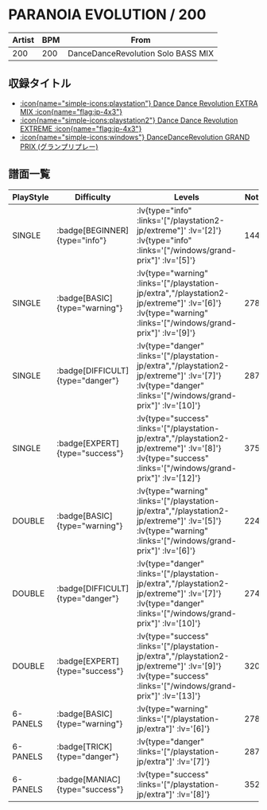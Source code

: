 # PARANOIA EVOLUTION / 200

|Artist|BPM|From|
|------|---|----|
|200|200|DanceDanceRevolution Solo BASS MIX|

## 収録タイトル

- [ :icon{name="simple-icons:playstation"} Dance Dance Revolution EXTRA MIX :icon{name="flag:jp-4x3"} ](/playstation-jp/extra)
- [ :icon{name="simple-icons:playstation2"} Dance Dance Revolution EXTREME :icon{name="flag:jp-4x3"} ](/playstation2-jp/extreme)
- [ :icon{name="simple-icons:windows"} DanceDanceRevolution GRAND PRIX (グランプリプレー)](/windows/grand-prix)

## 譜面一覧

|PlayStyle|Difficulty|Levels|Notes|Movie|
|---------|----------|------|-----|-----|
|SINGLE| :badge[BEGINNER]{type="info"} | :lv{type="info" :links='["/playstation2-jp/extreme"]' :lv='[2]'}  :lv{type="info" :links='["/windows/grand-prix"]' :lv='[5]'} |144/0||
|SINGLE| :badge[BASIC]{type="warning"} | :lv{type="warning" :links='["/playstation-jp/extra","/playstation2-jp/extreme"]' :lv='[6]'}  :lv{type="warning" :links='["/windows/grand-prix"]' :lv='[9]'} |278/0||
|SINGLE| :badge[DIFFICULT]{type="danger"} | :lv{type="danger" :links='["/playstation-jp/extra","/playstation2-jp/extreme"]' :lv='[7]'}  :lv{type="danger" :links='["/windows/grand-prix"]' :lv='[10]'} |287/0||
|SINGLE| :badge[EXPERT]{type="success"} | :lv{type="success" :links='["/playstation-jp/extra","/playstation2-jp/extreme"]' :lv='[8]'}  :lv{type="success" :links='["/windows/grand-prix"]' :lv='[12]'} |375/0||
|DOUBLE| :badge[BASIC]{type="warning"} | :lv{type="warning" :links='["/playstation-jp/extra","/playstation2-jp/extreme"]' :lv='[5]'}  :lv{type="warning" :links='["/windows/grand-prix"]' :lv='[6]'} |224/0||
|DOUBLE| :badge[DIFFICULT]{type="danger"} | :lv{type="danger" :links='["/playstation-jp/extra","/playstation2-jp/extreme"]' :lv='[7]'}  :lv{type="danger" :links='["/windows/grand-prix"]' :lv='[10]'} |274/0||
|DOUBLE| :badge[EXPERT]{type="success"} | :lv{type="success" :links='["/playstation-jp/extra","/playstation2-jp/extreme"]' :lv='[9]'}  :lv{type="success" :links='["/windows/grand-prix"]' :lv='[13]'} |320/0||
|6-PANELS| :badge[BASIC]{type="warning"} | :lv{type="warning" :links='["/playstation-jp/extra"]' :lv='[6]'} |278/0||
|6-PANELS| :badge[TRICK]{type="danger"} | :lv{type="danger" :links='["/playstation-jp/extra"]' :lv='[7]'} |287/0||
|6-PANELS| :badge[MANIAC]{type="success"} | :lv{type="success" :links='["/playstation-jp/extra"]' :lv='[8]'} |352/0||
